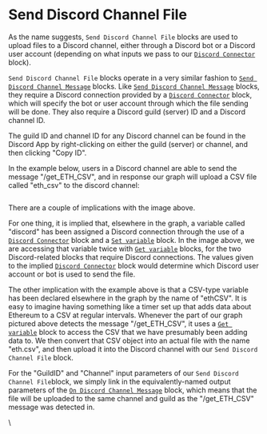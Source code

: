 # Send Discord Channel File

As the name suggests, `Send Discord Channel File` blocks are used to upload files to a Discord channel, either through a Discord bot or a Discord user account (depending on what inputs we pass to our [`Discord Connector`](https://docs.graphlinq.io/blockTypes/39-discord/3-discordConnector) block).

`Send Discord Channel File` blocks operate in a very similar fashion to [`Send Discord Channel Message`](https://docs.graphlinq.io/blockTypes/39-discord/12-sendDiscordChannelMessage) blocks. Like [`Send Discord Channel Message`](https://docs.graphlinq.io/blockTypes/39-discord/12-sendDiscordChannelMessage) blocks, they require a Discord connection provided by a [`Discord Connector`](https://docs.graphlinq.io/blockTypes/39-discord/3-discordConnector) block, which will specify the bot or user account through which the file sending will be done. They also require a Discord guild (server) ID and a Discord channel ID.

The guild ID and channel ID for any Discord channel can be found in the Discord App by right-clicking on either the guild (server) or channel, and then clicking "Copy ID".

In the example below, users in a Discord channel are able to send the message "/get\_ETH\_CSV", and in response our graph will upload a CSV file called "eth\_csv" to the discord channel:&#x20;

<figure><img src="https://i.imgur.com/y5nhLRA.png" alt=""><figcaption></figcaption></figure>

There are a couple of implications with the image above.

For one thing, it is implied that, elsewhere in the graph, a variable called "discord" has been assigned a Discord connection through the use of a [`Discord Connector`](https://docs.graphlinq.io/blockTypes/39-discord/3-discordConnector) block and a [`Set variable`](https://docs.graphlinq.io/blockTypes/1-baseVariable/9-setVariable) block. In the image above, we are accessing that variable twice with [`Get variable`](https://docs.graphlinq.io/blockTypes/1-baseVariable/7-getVariable) blocks, for the two Discord-related blocks that require Discord connections. The values given to the implied [`Discord Connector`](https://docs.graphlinq.io/blockTypes/39-discord/3-discordConnector) block would determine which Discord user account or bot is used to send the file.

The other implication with the example above is that a CSV-type variable has been declared elsewhere in the graph by the name of "ethCSV". It is easy to imagine having something like a timer set up that adds data about Ethereum to a CSV at regular intervals. Whenever the part of our graph pictured above detects the message "/get\_ETH\_CSV", it uses a [`Get variable`](../../blocks/base-variable/get-variable.md) block to access the CSV that we have presumably been adding data to. We then convert that CSV object into an actual file with the name "eth.csv", and then upload it into the Discord channel with our `Send Discord Channel File` block.

For the "GuildID" and "Channel" input parameters of our `Send Discord Channel File`block, we simply link in the equivalently-named output parameters of the [`On Discord Channel Message`](on-discord-channel-message.md) block, which means that the file will be uploaded to the same channel and guild as the "/get\_ETH\_CSV" message was detected in.

\
